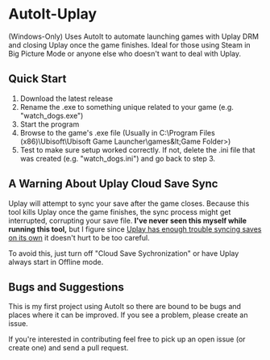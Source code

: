 # AutoIt-Uplay

(Windows-Only) Uses AutoIt to automate launching games with Uplay DRM and closing Uplay once the game finishes. Ideal for those using Steam in Big Picture Mode or anyone else who doesn't want to deal with Uplay.

## Quick Start

1. Download the latest release
2. Rename the .exe to something unique related to your game (e.g. "watch_dogs.exe")
3. Start the program
4. Browse to the game's .exe file (Usually in C:\Program Files (x86)\Ubisoft\Ubisoft Game Launcher\games\&lt;Game Folder&gt;)
5. Test to make sure setup worked correctly. If not, delete the .ini file that was created (e.g. "watch_dogs.ini") and go back to step 3.

## A Warning About Uplay Cloud Save Sync

Uplay will attempt to sync your save after the game closes. Because this tool kills Uplay once the game finishes, the sync process might get interrupted, corrupting your save file. __I've never seen this myself while running this tool,__ but I figure since [Uplay has enough trouble syncing saves on its own](https://www.google.com/search?q=uplay+cloud+save+sync+corruption) it doesn't hurt to be too careful.

To avoid this, just turn off "Cloud Save Sychronization" or have Uplay always start in Offline mode.

## Bugs and Suggestions

This is my first project using AutoIt so there are bound to be bugs and places where it can be improved. If you see a problem, please create an issue.

If you're interested in contributing feel free to pick up an open issue (or create one) and send a pull request.